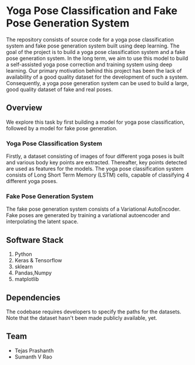 # Yoga Pose Classification and Fake Pose Generation System

The repository consists of source code for a yoga pose classification system and fake pose generation system built using deep learning. The goal of the project is to build a yoga pose classification system and a fake pose generation system. In the long term, we aim to use this model to build a self-assisted yoga pose correction and training system using deep learning. Our primary motivation behind this project has been the lack of availability of a good quality dataset for the development of such a system. Consequently, a yoga pose generation system can be used to build a large, good quality dataset of fake and real poses.

## Overview

We explore this task by first building a model for yoga pose classification, followed by a model for fake pose generation. 

### Yoga Pose Classification System

Firstly, a dataset consisting of images of four different yoga poses is built and various body key points are extracted. Thereafter, key points detected are used as features for the models. The yoga pose classification system consists of Long Short Term Memory (LSTM) cells, capable of classifying 4 different yoga poses.

### Fake Pose Generation System

The fake pose generation system consists of a Variational AutoEncoder. Fake poses are generated by training a variational autoencoder and interpolating
the latent space.

## Software Stack
1. Python
2. Keras & Tensorflow
3. sklearn
4. Pandas,Numpy
5. matplotlib

## Dependencies
The codebase requires developers to specify the paths for the datasets. Note that the dataset hasn't been made publicly available, yet.

## Team
* Tejas Prashanth
* Sumanth V Rao

